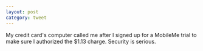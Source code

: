 ```yaml
---
layout: post
category: tweet
---
```

My credit card's computer called me after I signed up for a MobileMe trial to make sure I authorized the $1.13 charge. Security is serious.
